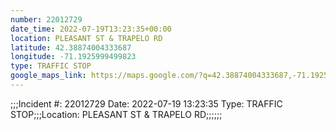 ```yaml
---
number: 22012729
date_time: 2022-07-19T13:23:35+00:00
location: PLEASANT ST & TRAPELO RD
latitude: 42.38874004333687
longitude: -71.1925999499823
type: TRAFFIC STOP
google_maps_link: https://maps.google.com/?q=42.38874004333687,-71.1925999499823
---
```


;;;Incident #: 22012729  Date: 2022-07-19 13:23:35   Type: TRAFFIC STOP;;;Location: PLEASANT ST & TRAPELO RD;;;;;;
